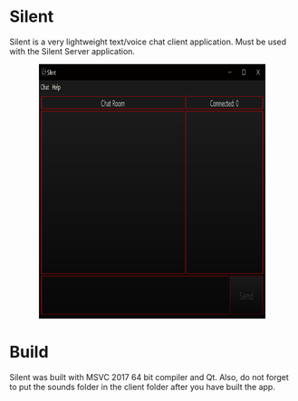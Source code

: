 # Silent
Silent is a very lightweight text/voice chat client application. Must be used with the Silent Server application. 
<p align="center">
  <img width="400" height="450" src="screenshot.png">
</p>

# Build
Silent was built with MSVC 2017 64 bit compiler and Qt.
Also, do not forget to put the sounds folder in the client folder after you have built the app.
